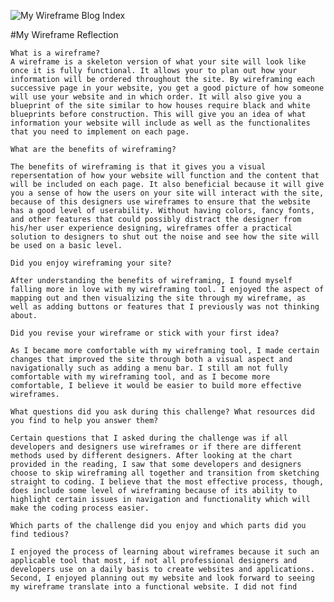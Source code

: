 
![My Wireframe Blog Index](/imgs/wireframe-blog-index.png)

#My Wireframe Reflection

    What is a wireframe?
    A wireframe is a skeleton version of what your site will look like once it is fully functional. It allows your to plan out how your information will be ordered throughout the site. By wireframing each successive page in your website, you get a good picture of how someone will use your website and in which order. It will also give you a blueprint of the site similar to how houses require black and white blueprints before construction. This will give you an idea of what information your website will include as well as the functionalites that you need to implement on each page.

    What are the benefits of wireframing?

    The benefits of wireframing is that it gives you a visual repersentation of how your website will function and the content that will be included on each page. It also beneficial because it will give you a sense of how the users on your site will interact with the site, because of this designers use wireframes to ensure that the website has a good level of userability. Without having colors, fancy fonts, and other features that could possibly distract the designer from his/her user experience designing, wireframes offer a practical solution to designers to shut out the noise and see how the site will be used on a basic level.

    Did you enjoy wireframing your site?

    After understanding the benefits of wireframing, I found myself falling more in love with my wireframing tool. I enjoyed the aspect of mapping out and then visualizing the site through my wireframe, as well as adding buttons or features that I previously was not thinking about.

    Did you revise your wireframe or stick with your first idea?

    As I became more comfortable with my wireframing tool, I made certain changes that improved the site through both a visual aspect and navigationally such as adding a menu bar. I still am not fully comfortable with my wireframing tool, and as I become more comfortable, I believe it would be easier to build more effective wireframes.

    What questions did you ask during this challenge? What resources did you find to help you answer them?

    Certain questions that I asked during the challenge was if all developers and designers use wireframes or if there are different methods used by different designers. After looking at the chart provided in the reading, I saw that some developers and designers choose to skip wireframing all together and transition from sketching straight to coding. I believe that the most effective process, though, does include some level of wireframing because of its ability to highlight certain issues in navigation and functionality which will make the coding process easier.

    Which parts of the challenge did you enjoy and which parts did you find tedious?

    I enjoyed the process of learning about wireframes because it such an applicable tool that most, if not all professional designers and developers use on a daily basis to create websites and applications. Second, I enjoyed planning out my website and look forward to seeing my wireframe translate into a functional website. I did not find